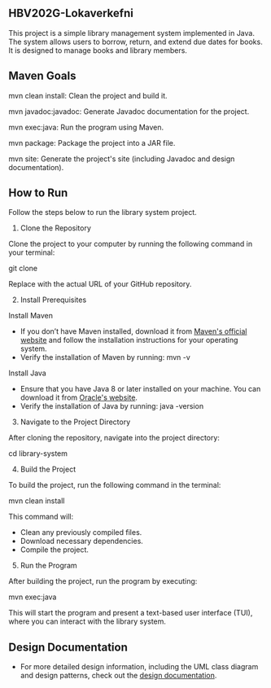 ## HBV202G-Lokaverkefni

This project is a simple library management system implemented in Java. The system allows users to borrow, return, and extend due dates for books. It is designed to manage books and library members.

## Maven Goals
mvn clean install: Clean the project and build it.

mvn javadoc:javadoc: Generate Javadoc documentation for the project.

mvn exec:java: Run the program using Maven.

mvn package: Package the project into a JAR file.

mvn site: Generate the project's site (including Javadoc and design documentation).


## How to Run

Follow the steps below to run the library system project.

1. Clone the Repository

Clone the project to your computer by running the following command in your terminal:

git clone <repository-url>

Replace <repository-url> with the actual URL of your GitHub repository.

2. Install Prerequisites

Install Maven

- If you don’t have Maven installed, download it from [Maven's official website](https://maven.apache.org/download.cgi) and follow the installation instructions for your operating system.
- Verify the installation of Maven by running: 
mvn -v

Install Java

- Ensure that you have Java 8 or later installed on your machine. You can download it from [Oracle's website](https://www.oracle.com/java/technologies/javase-jdk8-downloads.html).
- Verify the installation of Java by running:
java -version

3. Navigate to the Project Directory

After cloning the repository, navigate into the project directory:

cd library-system

4. Build the Project

To build the project, run the following command in the terminal:

mvn clean install

This command will:
- Clean any previously compiled files.
- Download necessary dependencies.
- Compile the project.

5. Run the Program

After building the project, run the program by executing:

mvn exec:java

This will start the program and present a text-based user interface (TUI), where you can interact with the library system.


## Design Documentation
- For more detailed design information, including the UML class diagram and design patterns, check out the [design documentation](docs/design.md).

